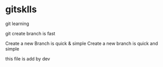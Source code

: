 # gitsklls
git learning

git create branch is fast

Create a new Branch is quick & simple
Create a new branch is quick and simple

this file is add by dev

